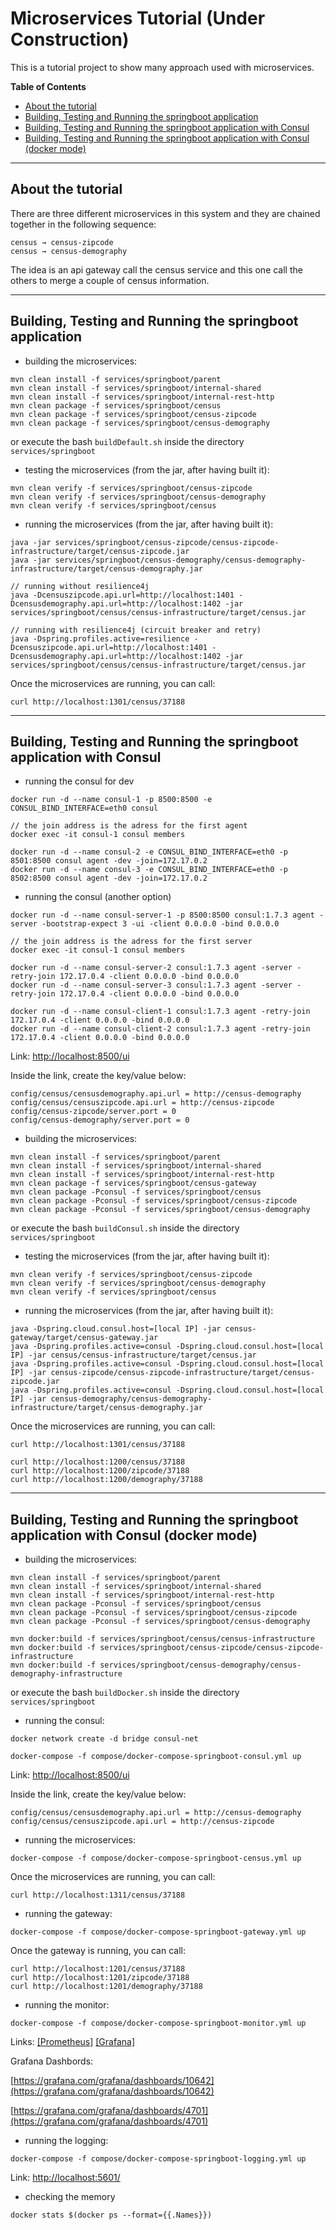 # Microservices Tutorial (Under Construction)

This is a tutorial project to show many approach used with microservices.

**Table of Contents**
* [About the tutorial](#about-the-tutorial)
* [Building, Testing and Running the springboot application](#building-testing-and-running-the-springboot-application)
* [Building, Testing and Running the springboot application with Consul](#building-testing-and-running-the-springboot-application-with-consul)
* [Building, Testing and Running the springboot application with Consul (docker mode)](#building-testing-and-running-the-springboot-application-with-consul-docker-mode)

***

## About the tutorial

There are three different microservices in this system and they are chained together in the following sequence:

```
census → census-zipcode
census → census-demography
```

The idea is an api gateway call the census service and this one call the others to merge a couple of census information.

***

## Building, Testing and Running the springboot application

* building the microservices:
```
mvn clean install -f services/springboot/parent
mvn clean install -f services/springboot/internal-shared
mvn clean install -f services/springboot/internal-rest-http
mvn clean package -f services/springboot/census
mvn clean package -f services/springboot/census-zipcode
mvn clean package -f services/springboot/census-demography
```

or execute the bash `buildDefault.sh` inside the directory `services/springboot`

* testing the microservices (from the jar, after having built it):
```
mvn clean verify -f services/springboot/census-zipcode
mvn clean verify -f services/springboot/census-demography
mvn clean verify -f services/springboot/census
```
* running the microservices (from the jar, after having built it):
```
java -jar services/springboot/census-zipcode/census-zipcode-infrastructure/target/census-zipcode.jar
java -jar services/springboot/census-demography/census-demography-infrastructure/target/census-demography.jar

// running without resilience4j
java -Dcensuszipcode.api.url=http://localhost:1401 -Dcensusdemography.api.url=http://localhost:1402 -jar services/springboot/census/census-infrastructure/target/census.jar

// running with resilience4j (circuit breaker and retry)
java -Dspring.profiles.active=resilience -Dcensuszipcode.api.url=http://localhost:1401 -Dcensusdemography.api.url=http://localhost:1402 -jar services/springboot/census/census-infrastructure/target/census.jar
```

Once the microservices are running, you can call:
```
curl http://localhost:1301/census/37188
```

***

## Building, Testing and Running the springboot application with Consul

* running the consul for dev

```
docker run -d --name consul-1 -p 8500:8500 -e CONSUL_BIND_INTERFACE=eth0 consul

// the join address is the adress for the first agent
docker exec -it consul-1 consul members

docker run -d --name consul-2 -e CONSUL_BIND_INTERFACE=eth0 -p 8501:8500 consul agent -dev -join=172.17.0.2
docker run -d --name consul-3 -e CONSUL_BIND_INTERFACE=eth0 -p 8502:8500 consul agent -dev -join=172.17.0.2
```
* running the consul (another option)
```
docker run -d --name consul-server-1 -p 8500:8500 consul:1.7.3 agent -server -bootstrap-expect 3 -ui -client 0.0.0.0 -bind 0.0.0.0

// the join address is the adress for the first server
docker exec -it consul-1 consul members

docker run -d --name consul-server-2 consul:1.7.3 agent -server -retry-join 172.17.0.4 -client 0.0.0.0 -bind 0.0.0.0
docker run -d --name consul-server-3 consul:1.7.3 agent -server -retry-join 172.17.0.4 -client 0.0.0.0 -bind 0.0.0.0

docker run -d --name consul-client-1 consul:1.7.3 agent -retry-join 172.17.0.4 -client 0.0.0.0 -bind 0.0.0.0
docker run -d --name consul-client-2 consul:1.7.3 agent -retry-join 172.17.0.4 -client 0.0.0.0 -bind 0.0.0.0
```

Link: [http://localhost:8500/ui](http://localhost:8500/ui)

Inside the link, create the key/value below:

```
config/census/censusdemography.api.url = http://census-demography
config/census/censuszipcode.api.url = http://census-zipcode
config/census-zipcode/server.port = 0
config/census-demography/server.port = 0
```

* building the microservices:
```
mvn clean install -f services/springboot/parent
mvn clean install -f services/springboot/internal-shared
mvn clean install -f services/springboot/internal-rest-http
mvn clean package -f services/springboot/census-gateway
mvn clean package -Pconsul -f services/springboot/census
mvn clean package -Pconsul -f services/springboot/census-zipcode
mvn clean package -Pconsul -f services/springboot/census-demography
```

or execute the bash `buildConsul.sh` inside the directory `services/springboot`

* testing the microservices (from the jar, after having built it):
```
mvn clean verify -f services/springboot/census-zipcode
mvn clean verify -f services/springboot/census-demography
mvn clean verify -f services/springboot/census
```
* running the microservices (from the jar, after having built it):
```
java -Dspring.cloud.consul.host=[local IP] -jar census-gateway/target/census-gateway.jar
java -Dspring.profiles.active=consul -Dspring.cloud.consul.host=[local IP] -jar census/census-infrastructure/target/census.jar
java -Dspring.profiles.active=consul -Dspring.cloud.consul.host=[local IP] -jar census-zipcode/census-zipcode-infrastructure/target/census-zipcode.jar
java -Dspring.profiles.active=consul -Dspring.cloud.consul.host=[local IP] -jar census-demography/census-demography-infrastructure/target/census-demography.jar
```

Once the microservices are running, you can call:
```
curl http://localhost:1301/census/37188

curl http://localhost:1200/census/37188
curl http://localhost:1200/zipcode/37188
curl http://localhost:1200/demography/37188
```

***

## Building, Testing and Running the springboot application with Consul (docker mode)

* building the microservices:
```
mvn clean install -f services/springboot/parent
mvn clean install -f services/springboot/internal-shared
mvn clean install -f services/springboot/internal-rest-http
mvn clean package -Pconsul -f services/springboot/census
mvn clean package -Pconsul -f services/springboot/census-zipcode
mvn clean package -Pconsul -f services/springboot/census-demography

mvn docker:build -f services/springboot/census/census-infrastructure
mvn docker:build -f services/springboot/census-zipcode/census-zipcode-infrastructure
mvn docker:build -f services/springboot/census-demography/census-demography-infrastructure
```

or execute the bash `buildDocker.sh` inside the directory `services/springboot`

* running the consul:
```
docker network create -d bridge consul-net

docker-compose -f compose/docker-compose-springboot-consul.yml up
```

Link: [http://localhost:8500/ui](http://localhost:8500/ui)

Inside the link, create the key/value below:

```
config/census/censusdemography.api.url = http://census-demography
config/census/censuszipcode.api.url = http://census-zipcode
```
* running the microservices:
```
docker-compose -f compose/docker-compose-springboot-census.yml up
```

Once the microservices are running, you can call:
```
curl http://localhost:1311/census/37188
```

* running the gateway:
```
docker-compose -f compose/docker-compose-springboot-gateway.yml up
```

Once the gateway is running, you can call:
```
curl http://localhost:1201/census/37188
curl http://localhost:1201/zipcode/37188
curl http://localhost:1201/demography/37188
```

* running the monitor:
```
docker-compose -f compose/docker-compose-springboot-monitor.yml up
```

Links: [[Prometheus]](http://localhost:9090/) [[Grafana]](http://localhost:3000/)

Grafana Dashbords:

[https://grafana.com/grafana/dashboards/10642](https://grafana.com/grafana/dashboards/10642)

[https://grafana.com/grafana/dashboards/4701](https://grafana.com/grafana/dashboards/4701)

* running the logging:
```
docker-compose -f compose/docker-compose-springboot-logging.yml up
```

Link: [http://localhost:5601/](http://localhost:5601/)

* checking the memory
```
docker stats $(docker ps --format={{.Names}})
```
